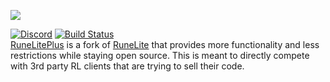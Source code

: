 ![](https://i.imgur.com/OVRdQBz.png)

[![Discord](https://img.shields.io/discord/373382904769675265.svg)](https://discord.gg/HN5gf3m) [![Build Status](https://travis-ci.org/runelite-extended/runelite.svg?branch=master)](https://travis-ci.org/runelite-extended/runelite)  
[RuneLitePlus](https://runelitepl.us)  is a fork of [RuneLite](https://github.com/runelite/runelite) that provides more functionality and less restrictions while staying open source. This is meant to directly compete with 3rd party RL clients that are trying to sell their code.
